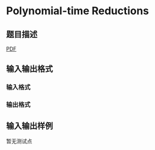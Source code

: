 # Polynomial-time Reductions

## 题目描述

[problemUrl]: https://uva.onlinejudge.org/index.php?option=com_onlinejudge&Itemid=8&category=247&page=show_problem&problem=3684

[PDF](https://uva.onlinejudge.org/external/12/p1243.pdf)

## 输入输出格式

### 输入格式

### 输出格式

## 输入输出样例

暂无测试点

